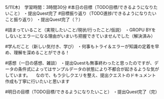 5/11(木)　学習時間：3時間30分
#本日の目標（TODO目標/できるようになりたいこと）
・提出Quest完了
#目標振り返り（TODO進捗/できるようになりたいこと振り返り）
・提出Quest完了（？）

#詰まっていること（実現したいこと/現状/行ったこと/仮説）
・GROPU BYをしないとエラーになる理由がいまいち把握できていませんでした（解決済み）

#学んだこと（新しい気付き、学び）
・何事もトライ＆エラーが知識の定着を早め、理解を深めることができる！

#感想（一日の感想、雑談）
・提出Questも無事終わったと思ったのですが、データの条件式によってはサンプルデータの状態により不都合が起きるような気がしています。
　なので、もう少しクエリを整え、提出クエストのドキュメント作成も丁寧に行いたいと思います

#明日の目標（TODO目標/できるようになりたいこと）
・提出Quest完了（完）
